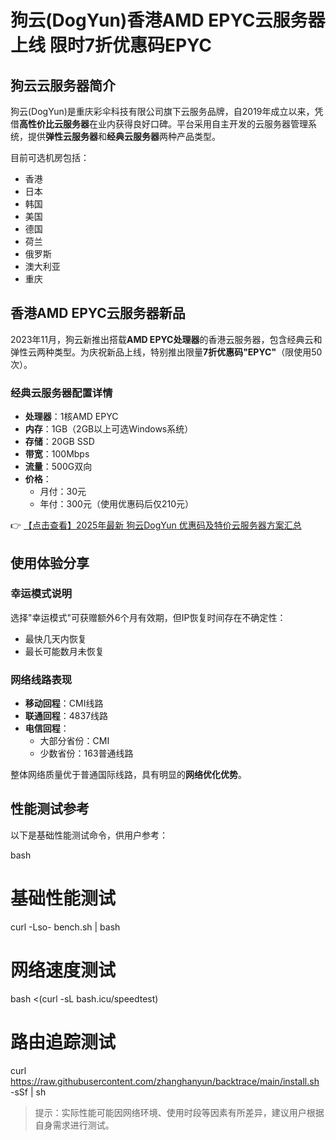 # 狗云(DogYun)香港AMD EPYC云服务器上线 限时7折优惠码EPYC

## 狗云云服务器简介

狗云(DogYun)是重庆彩伞科技有限公司旗下云服务品牌，自2019年成立以来，凭借**高性价比云服务器**在业内获得良好口碑。平台采用自主开发的云服务器管理系统，提供**弹性云服务器**和**经典云服务器**两种产品类型。

目前可选机房包括：
- 香港
- 日本
- 韩国
- 美国
- 德国
- 荷兰
- 俄罗斯
- 澳大利亚
- 重庆

## 香港AMD EPYC云服务器新品

2023年11月，狗云新推出搭载**AMD EPYC处理器**的香港云服务器，包含经典云和弹性云两种类型。为庆祝新品上线，特别推出限量**7折优惠码"EPYC"**（限使用50次）。

### 经典云服务器配置详情
- **处理器**：1核AMD EPYC
- **内存**：1GB（2GB以上可选Windows系统）
- **存储**：20GB SSD
- **带宽**：100Mbps
- **流量**：500G双向
- **价格**：
  - 月付：30元
  - 年付：300元（使用优惠码后仅210元）

👉 [【点击查看】2025年最新 狗云DogYun 优惠码及特价云服务器方案汇总](https://bit.ly/DogYun)

## 使用体验分享

### 幸运模式说明
选择"幸运模式"可获赠额外6个月有效期，但IP恢复时间存在不确定性：
- 最快几天内恢复
- 最长可能数月未恢复

### 网络线路表现
- **移动回程**：CMI线路
- **联通回程**：4837线路
- **电信回程**：
  - 大部分省份：CMI
  - 少数省份：163普通线路

整体网络质量优于普通国际线路，具有明显的**网络优化优势**。

## 性能测试参考
以下是基础性能测试命令，供用户参考：

bash
# 基础性能测试
curl -Lso- bench.sh | bash

# 网络速度测试
bash <(curl -sL bash.icu/speedtest)

# 路由追踪测试
curl https://raw.githubusercontent.com/zhanghanyun/backtrace/main/install.sh -sSf | sh

> 提示：实际性能可能因网络环境、使用时段等因素有所差异，建议用户根据自身需求进行测试。